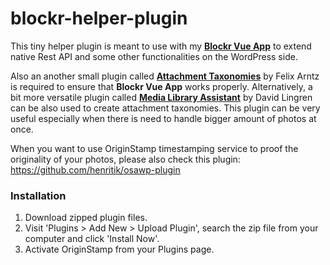 # blockr-helper-plugin
This tiny helper plugin is meant to use with my **[Blockr Vue App](https://github.com/henritik/blockr-vue-app)** to extend native Rest API and some other functionalities on the WordPress side.

Also an another small plugin called **[Attachment Taxonomies](https://wordpress.org/plugins/attachment-taxonomies/)** by Felix Arntz is required to ensure that **Blockr Vue App** works properly. Alternatively, a bit more  versatile plugin called **[Media Library Assistant](https://wordpress.org/plugins/media-library-assistant/)** by David Lingren can be also used to create attachment taxonomies. This plugin can be very useful especially when there is need to handle bigger amount of photos at once.

When you want to use OriginStamp timestamping service to proof the originality of your photos, please also check this plugin: https://github.com/henritik/osawp-plugin

### Installation

1. Download zipped plugin files.
2. Visit 'Plugins > Add New > Upload Plugin', search the zip file from your computer and click 'Install Now'.
3. Activate OriginStamp from your Plugins page.

